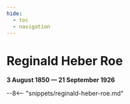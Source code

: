 ```yaml
---
hide:
  - toc
  - navigation 
---
```


# Reginald Heber Roe

**3 August 1850 — 21 September 1926**

--8<-- "snippets/reginald-heber-roe.md"
